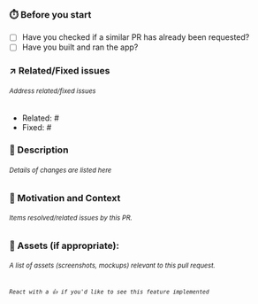 <!-- 
🚨🚨🚨🚨🚨🚨🚨🚨🚨🚨🚨🚨🚨🚨🚨🚨🚨🚨🚨🚨🚨
I ACKNOWLEDGE THE FOLLOWING BEFORE PROCEEDING:
My Pull Request follows the contributing guidlines, available at
https://github.com/fluenthub-community/FluentHub/blob/main/.github/CONTRIBUTING.md
-->

### ⏱️ Before you start
<!-- Put an 'x' in the brackets to tick -->
- [ ] Have you checked if a similar PR has already been requested? 
- [ ] Have you built and ran the app?

### ↗️ Related/Fixed issues
###### <sup>Address related/fixed issues</sup>
<!-- with this format: #issueid-->
- Related: #
- Fixed: #

### 📄 Description
###### <sup>Details of changes are listed here</sup>



### 💭 Motivation and Context
###### <sup>Items resolved/related issues by this PR.</sup>



### 📸 Assets (if appropriate):
###### <sup>A list of assets (screenshots, mockups) relevant to this pull request.</sup>

###### <sup>`React with a 👍 if you'd like to see this feature implemented`</sup>
